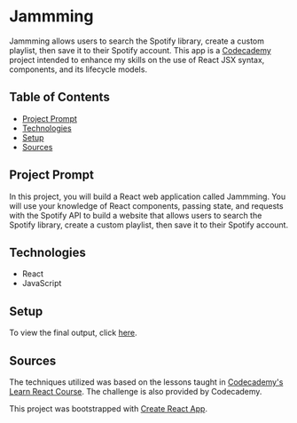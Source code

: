 # **Jammming**

Jammming allows users to search the Spotify library, create a custom playlist, then save it to their Spotify account. This app is a [Codecademy](https://www.codecademy.com/learn/react-101) project intended to enhance my skills on the use of React JSX syntax, components, and its lifecycle models.

## Table of Contents

- [Project Prompt](#project-prompt)
- [Technologies](#technologies)
- [Setup](#setup)
- [Sources](#sources)

## Project Prompt

In this project, you will build a React web application called Jammming. You will use your knowledge of React components, passing state, and requests with the Spotify API to build a website that allows users to search the Spotify library, create a custom playlist, then save it to their Spotify account.

## Technologies

- React
- JavaScript

## Setup

To view the final output, click [here](https://daniellabrador.me/codecademy-react-jammming/).

## Sources

The techniques utilized was based on the lessons taught in [Codecademy's Learn React Course](https://www.codecademy.com/learn/react-101). The challenge is also provided by Codecademy.

This project was bootstrapped with [Create React App](https://github.com/facebook/create-react-app).
